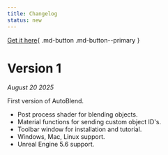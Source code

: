 ```yaml
---
title: Changelog
status: new
---
```


[Get it here](https://www.fab.com/listings/b474f704-c319-4fd0-87f3-651931da6b33){ .md-button .md-button--primary }

# Version 1

*August 20 2025*

First version of AutoBlend.

* Post process shader for blending objects.
* Material functions for sending custom object ID's.
* Toolbar window for installation and tutorial.
* Windows, Mac, Linux support.
* Unreal Engine 5.6 support.